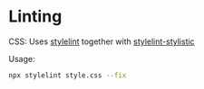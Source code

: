 # Linting
CSS: Uses [stylelint](https://stylelint.io) together with [stylelint-stylistic](https://www.npmjs.com/package/stylelint-stylistic)


Usage:
```zsh
npx stylelint style.css --fix
```
